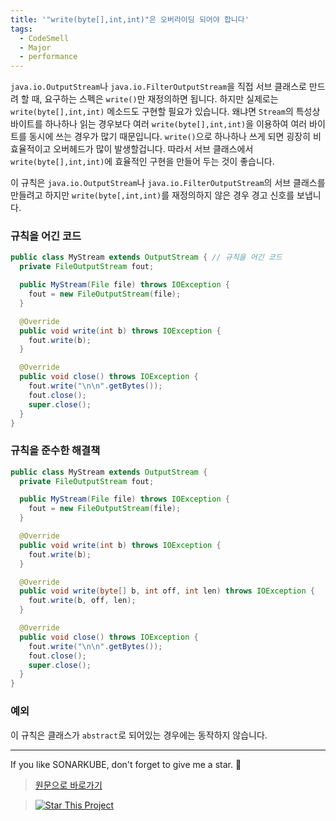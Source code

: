 ```yaml
---
title: '"write(byte[],int,int)"은 오버라이딩 되어야 합니다'
tags:
  - CodeSmell
  - Major
  - performance
---
```


`java.io.OutputStream`나 `java.io.FilterOutputStream`을 직접 서브 클래스로 만드려 할 때, 요구하는 스펙은 `write()`만 재정의하면 됩니다.
하지만 실제로는 `write(byte[],int,int)` 메소드도 구현할 필요가 있습니다.
왜냐면 `Stream`의 특성상 바이트를 하나하나 읽는 경우보다 여러 `write(byte[],int,int)`을 이용하여 여러 바이트를 동시에 쓰는 경우가 많기 때문입니다.
`write()`으로 하나하나 쓰게 되면 굉장히 비효율적이고 오버헤드가 많이 발생할겁니다.
따라서 서브 클래스에서 `write(byte[],int,int)`에 효율적인 구현을 만들어 두는 것이 좋습니다.

이 규칙은 `java.io.OutputStream`나 `java.io.FilterOutputStream`의 서브 클래스를 만들려고 하지만 `write(byte[,int,int)`를 재정의하지 않은 경우 경고 신호를 보냅니다.

### 규칙을 어긴 코드

```java
public class MyStream extends OutputStream { // 규칙을 어긴 코드
  private FileOutputStream fout;

  public MyStream(File file) throws IOException {
    fout = new FileOutputStream(file);
  }

  @Override
  public void write(int b) throws IOException {
    fout.write(b);
  }

  @Override
  public void close() throws IOException {
    fout.write("\n\n".getBytes());
    fout.close();
    super.close();
  }
}
```

### 규칙을 준수한 해결책

```java
public class MyStream extends OutputStream {
  private FileOutputStream fout;

  public MyStream(File file) throws IOException {
    fout = new FileOutputStream(file);
  }

  @Override
  public void write(int b) throws IOException {
    fout.write(b);
  }

  @Override
  public void write(byte[] b, int off, int len) throws IOException {
    fout.write(b, off, len);
  }

  @Override
  public void close() throws IOException {
    fout.write("\n\n".getBytes());
    fout.close();
    super.close();
  }
}
```

### 예외

이 규칙은 클래스가 `abstract`로 되어있는 경우에는 동작하지 않습니다.

---

If you like SONARKUBE, don't forget to give me a star. :star2:

> [원문으로 바로가기](https://rules.sonarsource.com/java/RSPEC-4349)

> [![Star This Project](https://img.shields.io/github/stars/kantabile/sonarkube.svg?label=Stars&style=social)](https://github.com/kantabile/sonarkube)
